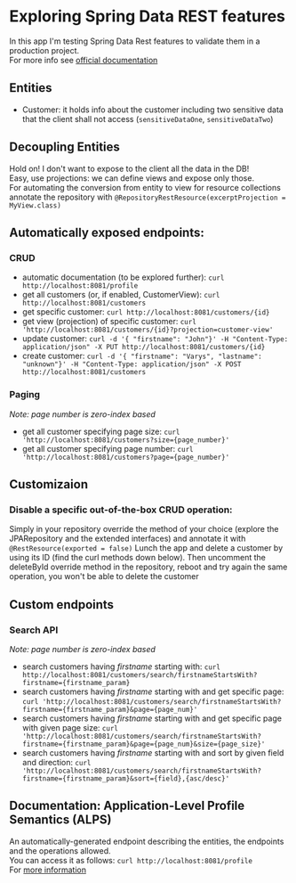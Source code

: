 # Exploring Spring Data REST features
In this app I'm testing Spring Data Rest features to validate them in a production project.  
For more info see [official documentation](https://docs.spring.io/spring-data/rest/docs/current/reference/html/#reference)

## Entities
- Customer: it holds info about the customer including two sensitive data that the client shall not access (`sensitiveDataOne`, `sensitiveDataTwo`)

## Decoupling Entities
Hold on! I don't want to expose to the client all the data in the DB!  
Easy, use projections: we can define views and expose only those.  
For automating the conversion from entity to view for resource collections annotate the repository with `@RepositoryRestResource(excerptProjection = MyView.class)`

## Automatically exposed endpoints:

### CRUD
- automatic documentation (to be explored further): `curl http://localhost:8081/profile`
- get all customers (or, if enabled, CustomerView): `curl http://localhost:8081/customers`
- get specific customer: `curl http://localhost:8081/customers/{id}`
- get view (projection) of specific customer: `curl 'http://localhost:8081/customers/{id}?projection=customer-view'`
- update customer: `curl -d '{ "firstname": "John"}' -H "Content-Type: application/json" -X PUT http://localhost:8081/customers/{id}`
- create customer: `curl -d '{ "firstname": "Varys", "lastname": "unknown"}' -H "Content-Type: application/json" -X POST http://localhost:8081/customers`   

### Paging
_Note: page number is zero-index based_  
- get all customer specifying page size: `curl 'http://localhost:8081/customers?size={page_number}'`
- get all customer specifying page number: `curl 'http://localhost:8081/customers?page={page_number}'`

## Customizaion

### Disable a specific out-of-the-box CRUD operation:
Simply in your repository override the method of your choice (explore the JPARepository and the extended interfaces) and annotate it with `@RestResource(exported = false)`
Lunch the app and delete a customer by using its ID (find the curl methods down below).
Then uncomment the deleteById override method in the repository, reboot and try again the same operation, you won't be able to delete the customer

## Custom endpoints
### Search API
_Note: page number is zero-index based_
- search customers having _firstname_ starting with: `curl http://localhost:8081/customers/search/firstnameStartsWith?firstname={firstname_param}`
- search customers having _firstname_ starting with and get specific page: `curl 'http://localhost:8081/customers/search/firstnameStartsWith?firstname={firstname_param}&page={page_num}'`
- search customers having _firstname_ starting with and get specific page with given page size: `curl 'http://localhost:8081/customers/search/firstnameStartsWith?firstname={firstname_param}&page={page_num}&size={page_size}'`
- search customers having _firstname_ starting with and sort by given field and direction: `curl 'http://localhost:8081/customers/search/firstnameStartsWith?firstname={firstname_param}&sort={field},{asc/desc}'`


## Documentation: Application-Level Profile Semantics (ALPS)
An automatically-generated endpoint describing the entities, the endpoints and the operations allowed.  
You can access it as follows: `curl http://localhost:8081/profile`  
For [more information](https://docs.spring.io/spring-data/rest/docs/current/reference/html/#metadata.alps)
